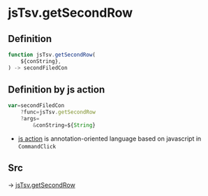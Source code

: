 # jsTsv.getSecondRow

## Definition

```js.js
function jsTsv.getSecondRow(
	${conString},
) -> secondFiledCon
```


## Definition by js action

```js.js
var=secondFiledCon
	?func=jsTsv.getSecondRow
	?args=
		&conString=${String}
```

- [js action](#) is annotation-oriented language based on javascript in `CommandClick`



## Src

-> [jsTsv.getSecondRow](https://github.com/puutaro/CommandClick/blob/master/app/src/main/java/com/puutaro/commandclick/fragment_lib/terminal_fragment/js_interface/tsv/JsTsv.kt#L82)


